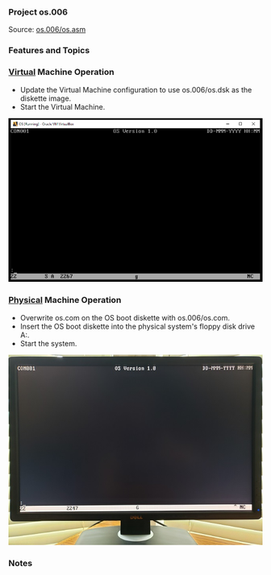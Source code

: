### Project os.006
Source: [os.006/os.asm](../os.006/os.asm)

### Features and Topics

### [Virtual](VIRTUAL.md) Machine Operation
- Update the Virtual Machine configuration to use os.006/os.dsk as the diskette image.
- Start the Virtual Machine.

<img src="../images/os006_VirtualBox_001.PNG" width="640"/>

### [Physical](PHYSICAL.md) Machine Operation
- Overwrite os.com on the OS boot diskette with os.006/os.com.
- Insert the OS boot diskette into the physical system's floppy disk drive A:.
- Start the system.

<img src="../images/os006_Boot_001.jpg"/>

### Notes
